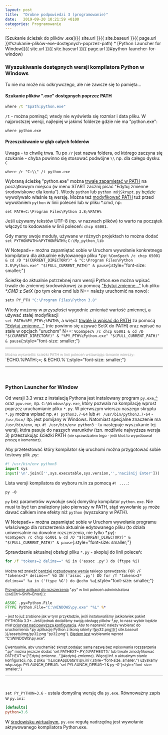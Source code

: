 ```yaml
---
layout: post
title:  "Drobne podpowiedzi 3 (programowanie)"
date:   2019-09-20 10:21:59 +0100
categories: Programowanie
---
```


[Szukanie ścieżek do plików .exe]({{ site.url }}{{ site.baseurl }}{{ page.url }}#szukanie-plików-exe-dostępnych-poprzez-path) * [Python Launcher for Window]({{ site.url }}{{ site.baseurl }}{{ page.url }}#python-launcher-for-window) 



### Wyszukiwanie dostępnych wersji kompilatora Python w Windows

Tu nie ma może nic odkrywczego, ale nie zawsze się to pamięta...

#### Szukanie plików ".exe" dostępnych poprzez PATH 

````bat
where /t "$path:python.exe"
````

`/t` - można pominąć; wtedy nie wyświetla się rozmiar i data pliku. W najprostszej wersji, najlepiej w jakimś folderze gdzie nie ma "python.exe":

````
where python.exe
````

#### Przeszukiwanie w głąb całych folderów 

Uwaga - to chwilę trwa. Tu po `/r` jest nazwa foldera, od którego zaczyna się szukanie - chyba powinno się stosować podwójne `\\` np. dla całego dysku: `C`

````
where /r "C:\\" /t python.exe
````

Wybraną ścieżkę  "python.exe" można <u>trwale zapamiętać w PATH<a id="edytuj-zmienne"></a></u> na początkowym miejscu (w menu START zacznij pisać "Edytuj zmienne środowiskowe dla konta"). Wtedy `python` lub `python mójSkrypt.py` będzie wywoływało właśnie tą wersję. Można też [modyfikować PATH](https://docs.python.org/3/using/windows.html#excursus-setting-environment-variables) tuż przed wywołaniem `python` w linii poleceń lub w pliku *.cmd, np:
````
set PATH=C:\Program Files\Python 3.8;%PATH%
````
Jeśli używamy tekstów UTF-8 (np. w nazwach plików) to warto na początek włączyć to kodowanie w linii poleceń: `chcp 65001`.

Gdy mamy swoje moduły, używane w różnych projektach to można dodać  
`set PYTHONPATH=%PYTHONPATH%;C:\My_python_lib`

W Notepad++ można zapamiętać sobie w Uruchom wywołanie konkretnego kompilatora dla aktualnie edytowanego pliku _*.py_:
`%ComSpec% /c chcp 65001 & cd /D "$(CURRENT_DIRECTORY)" & "C:\Program Files\Python 3.8\Python.exe" "$(FULL_CURRENT_PATH)" & pause`{:style="font-size: smaller;"}

Ścieżkę do aktualnie potrzebnej nam wersji Python.exe można wpisać trwale do zmiennej środowiskowej za pomocą ["Edytuj zmienne..."](#edytuj-zmienne) lub pliku _*.CMD_ z _SetX_ (po tym okna cmd lub N++ należy uruchomić na nowo):
````bat
setx PY_PTH "C:\Program Files\Python 3.8"
````
Wtedy możemy w przyszłości wygodnie zmieniać wartość zmiennej, a używać stałej modyfikacji  
`set PATH=%PY_PTH%;%PATH%`, a wręcz [trwale ją wpisać do PATH](https://ss64.com/nt/path.html) za pomocą ["Edytuj zmienne..."](#edytuj-zmienne) (nie powinno się używać SetX do PATH) oraz wpisać na stałe w opcjach "uruchom" N++:
`%ComSpec% /c chcp 65001 & cd /D "$(CURRENT_DIRECTORY)" & "%PY_PTH%\Python.exe" "$(FULL_CURRENT_PATH)" & pause`{:style="font-size: smaller;"}

- - - -

<span style="font-size: smaller; color:DarkGrey;">
Można wyświetlić ścieżki PATH w linii poleceń wstawiając łamanie wierszy:
</span>
`ECHO.%PATH:;=; & ECHO.%`{:style="font-size: smaller;"}

- - - -
<br>

### Python Launcher for Window

Od wersji 3.3 wraz z instalacją Pythona jest instalowany program `py.exe`[_^](https://docs.python.org/3/using/windows.html#python-launcher-for-windows) oraz `pyw.exe`, np. `C:\Windows\py.exe`, który pozwala na kompilację wprost poprzez uruchamianie pliku `*.py`. W pierwszym wierszu naszego skryptu `*.py` można wpisać np. `#! python3.7-64` lub `#! /usr/bin/python3.7-64` - `/usr/bin/` itp. jest pomijany w Windows. Natomiast specjalne znaczenie ma `/usr/bin/env`, np. `#! /usr/bin/env python3` - tu następuje wyszukanie tej wersji, która pasuje do naszych warunków (tzn. możliwie najwyższa wersja 3) przeszukując ścieżki PATH <small>(nie sprawdzałem tego - jeśli ktoś to wypróbował proszę o komentarz).</small>

Aby przetestować który kompilator się uruchomi można przygotować sobie testowy plik _.py_:
````py
#! /usr/bin/env python3
import sys
input('\n'.join(['',sys.executable,sys.version,'','naciśnij Enter']))
````

Lista wersji kompilatora do wyboru m.in za pomocą `#! ....`: 
````
py -0
````
`py` bez parametrów wywołuje swój domyślny kompilator `python.exe`. Nie musi to być ten znaleziony jako pierwszy w PATH, stąd wywołanie `py` może dawać całkiem inne efekty niż `python` (wyszukany w PATH).

W Notepad++ można zapamiętać sobie w Uruchom wywołanie programu właściwego dla rozszerzenia aktualnie edytowanego pliku (to działa uniwersalnie na dowolne rozszerzenia, nie tylko _*.py_):  
`%ComSpec% /c chcp 65001 & cd /D "$(CURRENT_DIRECTORY)" & "$(FULL_CURRENT_PATH)" & pause`{:style="font-size: smaller;"}

Sprawdzenie aktualnej obsługi pliku `*.py` - skopiuj do linii poleceń:
````bat
for /f "tokens=2 delims==" %i in ('assoc .py') do (ftype %i)
````
<small>Można też znaleźć [bardziej rozbudowane wersje](https://ss64.com/nt/ftype.html) takiego sprawdzania:</small>  `FOR /F "tokens=2* delims==" %G IN ('assoc .py') DO for /f "tokens=2* delims==" %a in ('ftype %G') do @echo %a`{:style="font-size: smaller;"}

<span style="font-size: smaller;"> [Przypisanie aplikacji do rozszerzenia](https://www.robvanderwoude.com/ntstart.php#FileAssociations) ".py" w linii poleceń administratora (`cmd`[Ctrl+Shift+Enter] ):</span>
````bat
ASSOC .py=Python.File
FTYPE Python.File="C:\WINDOWS\py.exe" "%L" %*
````

<small> - jest to już zrobione jak w tym przykładzie, jeśli instalowaliśmy jakikolwiek pakiet PYTHONa 3.3+. Jeśli jednak dodaliśmy swoją obsługę plików _*.py_, to nasz wybór będzie miał [priorytet nad powyższą konfiguracją](https://code.activestate.com/lists/python-list/727915/). Aby to naprawić należy wybierać do uruchomienia _*.py_ aplikację Python z ikoną rakiety ![py32.png]({{ site.baseurl }}/assets/img/py32.png "py32.png"). [Błędem jest](https://code.activestate.com/lists/python-list/727915/#as_lists_article_thread) wybieranie wprost "C:\WINDOWS\py.exe".
</small>

<span style="font-size: smaller;">
Ewentualnie, aby uruchamiać skrypt podając samą nazwę bez wpisywania rozszerzenia ".py" można jeszcze dodać  `set PATHEXT=.PY;%PATHEXT%`
lub trwale zmodyfikować PATHEXT w ["Edytuj zmienne..."](#edytuj-zmienne).
</span>

<span style="font-size: smaller;">
Więcej inf. o aktualnym stanie  konfiguracji, np. z pliku `%LocalAppData%\py.ini`{:style="font-size: smaller;"} uzyskamy włączając PYLAUNCH_DEBUG: `set PYLAUNCH_DEBUG=1 & py -0`{:style="font-size: smaller;"}
</span>

----
<br>

`set PY_PYTHON=3.6` - ustala domyślną wersję dla `py.exe`. Równoważny zapis w `py.ini`:
````ini
[defaults]
python=3.6
````
W [środowisku wirtualnym](https://docs.python.org/3/library/venv.html),
 `py.exe` regułą nadrzędną jest wywołanie aktywowanego kompilatora Python.exe.



